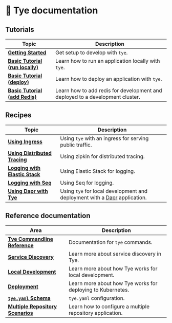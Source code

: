 # 📖 Tye documentation

## Tutorials

| Topic | Description |
|-------|-------------|
|**[Getting Started](getting_started.md)** | Get setup to develop with `tye`.
|**[Basic Tutorial (run locally)](/docs/tutorials/hello-tye/00_run_locally.md)** | Learn how to run an application locally with `tye`.
|**[Basic Tutorial (deploy)](/docs/tutorials/hello-tye/01_deploy.md)** | Learn how to deploy an application with `tye`.
|**[Basic Tutorial (add Redis)](/docs/tutorials/hello-tye/02_add_redis.md)** | Learn how to add redis for development and deployed to a development cluster.


## Recipes

| Topic | Description|
|-------|------------|
|**[Using Ingress](recipes/ingress.md)** | Using `tye` with an ingress for serving public traffic.
|**[Using Distributed Tracing](recipes/distributed_tracing.md)** | Using zipkin for distributed tracing.
|**[Logging with Elastic Stack](recipes/logging_elastic.md)** | Using Elastic Stack for logging.
|**[Logging with Seq](recipes/logging_seq.md)** | Using Seq for logging.
|**[Using Dapr with Tye](recipes/dapr.md)** | Using `tye` for local development and deployment with a [Dapr](https://dapr.io) application.


## Reference documentation

| Area | Description |
|------|-------------|
|**[Tye Commandline Reference](reference/commandline/README.md)** | Documentation for `tye` commands.
|**[Service Discovery](reference/service_discovery.md)** | Learn more about service discovery in Tye.
|**[Local Development](reference/local_development.md)** | Learn more about how Tye works for local development.
|**[Deployment](reference/deployment.md)** | Learn more about how Tye works for deploying to Kubernetes.
|**[`tye.yaml` Schema](reference/schema.md)** | `tye.yaml` configuration.
|**[Multiple Repository Scenarios](reference/multirepo.md)** | Learn how to configure a multiple repository application.
